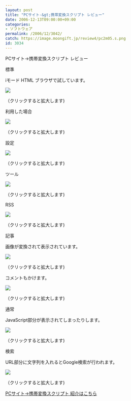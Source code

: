 ```yaml
---
layout: post
title: "PCサイト-&gt;携帯変換スクリプト レビュー"
date: 2006-12-13T09:00:00+09:00
categories:
- ソフトウェア
permalink: /2006/12/3042/
catch: https://image.moongift.jp/review4/pc2m05.s.png
id: 3034
---
```

PCサイト-\>携帯変換スクリプト レビュー  
<!--more-->

標準

  

iモード HTML ブラウザで試しています。

  

[![](https://image.moongift.jp/review4/pc2m01.s.png)](https://image.moongift.jp/review4/pc2m01.png)  
  
（クリックすると拡大します)

  

利用した場合

  

[![](https://image.moongift.jp/review4/pc2m02.s.png)](https://image.moongift.jp/review4/pc2m02.png)  
  
（クリックすると拡大します)

  

設定

  

[![](https://image.moongift.jp/review4/pc2m03.s.png)](https://image.moongift.jp/review4/pc2m03.png)  
  
（クリックすると拡大します)

  

ツール

  

[![](https://image.moongift.jp/review4/pc2m04.s.png)](https://image.moongift.jp/review4/pc2m04.png)  
  
（クリックすると拡大します)

  

RSS

  

[![](https://image.moongift.jp/review4/pc2m05.s.png)](https://image.moongift.jp/review4/pc2m05.png)  
  
（クリックすると拡大します)

  

記事

  

画像が変換されて表示されています。

  

[![](https://image.moongift.jp/review4/pc2m06.s.png)](https://image.moongift.jp/review4/pc2m06.png)  
  
（クリックすると拡大します)

  

コメントもかけます。

  

[![](https://image.moongift.jp/review4/pc2m07.s.png)](https://image.moongift.jp/review4/pc2m07.png)  
  
（クリックすると拡大します)

  

通常

  

JavaScript部分が表示されてしまったりします。

  

[![](https://image.moongift.jp/review4/pc2m08.s.png)](https://image.moongift.jp/review4/pc2m08.png)  
  
（クリックすると拡大します)

  

検索

  

URL部分に文字列を入れるとGoogle検索が行われます。

  

[![](https://image.moongift.jp/review4/pc2m09.s.png)](https://image.moongift.jp/review4/pc2m09.png)  
  
（クリックすると拡大します)

  

[PCサイト-\>携帯変換スクリプト 紹介はこちら](http://oss.moongift.jp/intro/i-3036.html)


